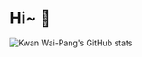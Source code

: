 # Hi~ 👋

![Kwan Wai-Pang's GitHub stats](https://github-readme-stats.vercel.app/api?username=KwanWaiPang&show_icons=true&theme=radical)

